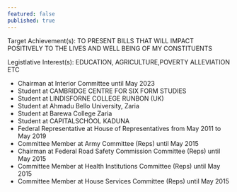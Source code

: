 ```yaml
---
featured: false
published: true
---
```

Target Achievement(s): TO PRESENT BILLS THAT WILL IMPACT POSITIVELY TO THE LIVES AND WELL BEING OF MY CONSTITUENTS

Legistlative Interest(s): EDUCATION, AGRICULTURE,POVERTY ALLEVIATION ETC

* Chairman at Interior Committee until May 2023	
* Student at CAMBRIDGE CENTRE FOR SIX FORM STUDIES
* Student at LINDISFORNE COLLEGE RUNBON (UK)
* Student at Ahmadu Bello University, Zaria
* Student at Barewa College Zaria
* Student at CAPITALSCHOOL KADUNA
* Federal Representative at House of Representatives from May 2011 to May 2019
* Committee Member at Army Committee (Reps) until May 2015
* Chairman at Federal Road Safety Commission Committee (Reps) until May 2015
* Committee Member at Health Institutions Committee (Reps) until May 2015
* Committee Member at House Services Committee (Reps) until May 2015
